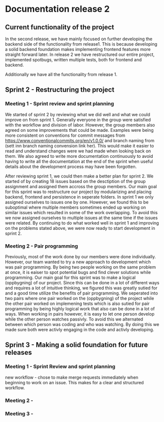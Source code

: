 # Documentation release 2

## Current functionality of the project
In the second release, we have mainly focused on further developing the backend side of the functionality from release1. This is because developing a solid backend foundation makes implementing frontend features more straight forward later. In release 2 we have restructured our entire project, implemented spotbugs, written multiple tests, both for frontend and backend. 

Additionally we have all the functionality from release 1.

## Sprint 2 - Restructuring the project

### Meeting 1 - Sprint review and sprint planning
We started of sprint 2 by reviewing what we did well and what we could improve on from sprint 1. Generally everyone in the group were satisfied with the workflow and division of labor. However, the group members also agreed on some improvements that could be made. Examples were being more consistent on conventions for commit messages from https://www.conventionalcommits.org/en/v1.0.0/ and branch naming from (sett inn branch naming convension link her). This would make it easier to read and understand changes were we had made when looking back on them. We also agreed to write more documentation continuously to avoid having to write all the documentation at the end of the sprint when useful details about the development process may have been forgotten.

After reviewing sprint 1, we could then make a better plan for sprint 2. We started of by creating 18 issues based on the desctiption of the group assignment and assigned them accross the group members. Our main goal for this sprint was to restructure our project by modularizing and placing backend, frontend and persistence in seperate folders. In sprint 1 we only assigned ourselves to issues one by one. However, we found this to be suboptimal where multiple members sometimes ended up working on similar issues which resulted in some of the work overlapping. To avoid this we now assigned ourselves to multiple issues at the same time if the issues were related. By continuing to do what worked well in sprint 1 and improving on the problems stated above, we were now ready to start development in sprint 2.


### Meeting 2 - Pair programming
Previously, most of the work done by our members were done individually. However, our team wanted to try a new approach to development which was pair programming. By being two people working on the same problem at once, it is eaiser to spot potential bugs and find clever solutions while programming. Our main goal for this sprint was to make a logical (oppbygning) of our project. Since this can be done in a lot of different ways and requires a lot of intuitive thinking, we figured this was greatly sutied for and a good time utilize the benefits of pair programming. We seperated into two pairs where one pair worked on the (oppbygning) of the project while the other pair worked on implemening tests which is also sutied for pair programming by being highly logical work that also can be done in a lot of ways. When working in pairs however, it is easy to let one person develop while the other person watches passivly. To avoid this we alternated between which person was coding and who was watching. By doing this we made sure both were activly engaging in the code and activly developing. 



## Sprint 3 - Making a solid foundation for future releases

### Meeting 1 - Sprint Review and sprint planning

new workflow - chose to make merge requests immediately when beginning to work on an issue. This makes for a clear and structured workflow.

### Meeting 2 - 


### Meeting 3 - 

